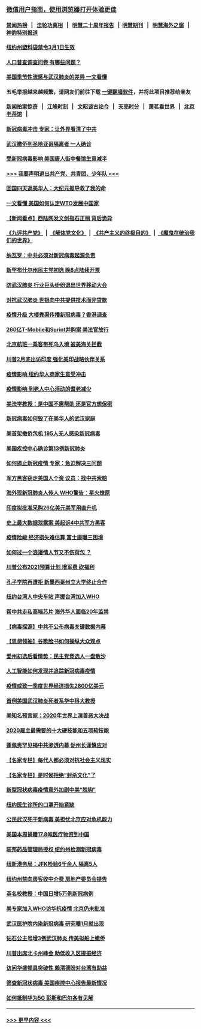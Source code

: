 ### [微信用户指南，使用浏览器打开体验更佳](https://github.com/gfw-breaker/banned-news1/blob/master/indexes/wechat-guide.md?t=0)
#### [禁闻热榜](热点新闻.md?t=0)  &nbsp;&nbsp;|&nbsp;&nbsp; [法轮功真相](https://github.com/gfw-breaker/truth/blob/master/README.md?t=0) &nbsp;&nbsp;|&nbsp;&nbsp; [明慧二十周年报告](https://github.com/gfw-breaker/mh-reports/blob/master/README.md?t=0) &nbsp;&nbsp;|&nbsp;&nbsp;[明慧期刊](https://github.com/gfw-breaker/mh-qikan) &nbsp;&nbsp;|&nbsp;&nbsp; [明慧海外之窗](https://github.com/gfw-breaker/mh-news/blob/master/README.md?t=0) &nbsp;&nbsp;|&nbsp;&nbsp; [神韵特别报道](https://github.com/gfw-breaker/mh-news/blob/master/shenyun.md?t=0)
#### [纽约州塑料袋禁令3月1日生效](../pages/nsc412/n11862832.md?t=02121544) 
#### [人口普查调查问卷  有哪些问题？](../pages/nsc412/n11862808.md?t=02121544) 
#### [美国季节性流感与武汉肺炎的差异 一文看懂](../pages/nsc412/n11862428.md?t=02121544) 
#### 五毛举报越来越频繁，请网友们前往下载 [一键翻墙软件](https://github.com/gfw-breaker/ssr-accounts)，并将此项目推荐给亲友
#### [新闻拍案惊奇](https://github.com/gfw-breaker/banned-news1/blob/master/pages/link4.md) &nbsp;&nbsp;|&nbsp;&nbsp; [江峰时刻](https://github.com/gfw-breaker/banned-news1/blob/master/pages/link4.md) &nbsp;&nbsp;|&nbsp;&nbsp; [文昭谈古论今](https://github.com/gfw-breaker/banned-news1/blob/master/pages/link4.md) &nbsp;&nbsp;|&nbsp;&nbsp; [天亮时分](https://github.com/gfw-breaker/banned-news1/blob/master/pages/link4.md) &nbsp;&nbsp;|&nbsp;&nbsp; [萧茗看世界](https://github.com/gfw-breaker/banned-news1/blob/master/pages/link4.md) &nbsp;&nbsp;|&nbsp;&nbsp; [北京老茶馆](https://github.com/gfw-breaker/banned-news1/blob/master/pages/link4.md) &nbsp;&nbsp;|&nbsp;&nbsp; 
#### [新冠病毒冲击 专家：让外界看清了中共](../pages/nsc412/n11862280.md?t=02121544) 
#### [武汉撤侨到圣地亚哥隔离者 一人确诊](../pages/nsc412/n11862460.md?t=02121544) 
#### [受新冠病毒影响 美国唐人街中餐馆生意减半](../pages/nsc412/n11861940.md?t=02121544) 
#### [>>> 我要声明退出共产党、共青团、少年队 <<<](https://github.com/begood0513/goodnews/blob/master/quit/letter.md) 
#### [回国四天返美华人：大纪元报导救了我的命](../pages/nsc412/n11862181.md?t=02121544) 
#### [一文看懂 美国如何认定WTO发展中国家](../pages/nsc412/n11862051.md?t=02121544) 
#### [【新闻看点】西陆网发文剑指石正丽 背后诡异](../pages/nsc412/n11861792.md?t=02121544) 
#### [《九评共产党》](https://github.com/begood0513/9ping.md/blob/master/README.md) &nbsp;|&nbsp; [《解体党文化》](../../../../jtdwh.md/blob/master/README.md)  &nbsp;|&nbsp; [《共产主义的终极目的》](../../../../gczydzjmd.md/blob/master/README.md) &nbsp;|&nbsp; [《魔鬼在统治我们的世界》](../../../../mgztzwmdsj.md/blob/master/README.md) 
#### [纳瓦罗：中共必须对新冠病毒起源负责](../pages/nsc412/n11861810.md?t=02121544) 
#### [新罕布什尔州民主党初选 晚8点陆续开票](../pages/nsc412/n11861872.md?t=02121544) 
#### [防武汉肺炎 行业巨头纷纷退出世界移动大会](../pages/nsc412/n11861795.md?t=02121544) 
#### [对抗武汉肺炎 世银向中共提供技术而非贷款](../pages/nsc412/n11861652.md?t=02121544) 
#### [疫情升级 大楼粪渠传播新冠病毒？香港调查](../pages/nsc412/n11861556.md?t=02121544) 
#### [260亿T-Mobile和Sprint并购案 美法官放行](../pages/nsc412/n11861511.md?t=02121544) 
#### [北京航班一乘客带死鸟入境 被美海关拦截](../pages/nsc412/n11861317.md?t=02121544) 
#### [川普2月底出访印度 强化美印战略伙伴关系](../pages/nsc412/n11860557.md?t=02121544) 
#### [疫情影响  纽约华人商家生意受冲击](../pages/nsc412/n11860284.md?t=02121544) 
#### [疫情影响  到老人中心活动的耆老减少](../pages/nsc412/n11860199.md?t=02121544) 
#### [美法学教授：是中国不需帮助 还是官方想保密](../pages/nsc412/n11859492.md?t=02121544) 
#### [新冠病毒如何毁了在美华人的武汉家庭](../pages/nsc412/n11859524.md?t=02121544) 
#### [美首架撤侨包机 195人无人感染新冠病毒](../pages/nsc412/n11859908.md?t=02121544) 
#### [美国疾控中心确诊第13例新冠肺炎](../pages/nsc412/n11859966.md?t=02121544) 
#### [如何遏止新冠疫情 专家：急迫解决三问题](../pages/nsc412/n11859685.md?t=02121544) 
#### [军方黑客窃走美国人个资 议员：找中共索赔](../pages/nsc412/n11859371.md?t=02121544) 
#### [海外现新冠肺炎人传人 WHO警告：星火燎原](../pages/nsc412/n11859252.md?t=02121544) 
#### [印度拟批准采购26亿美元美军用直升机](../pages/nsc412/n11859143.md?t=02121544) 
#### [史上最大数据泄露案 美起诉4中共军方黑客](../pages/nsc412/n11859115.md?t=02121544) 
#### [疫情险峻 经济损失难估算 富士康曝三困境](../pages/nsc412/n11859120.md?t=02121544) 
#### [如何过一个浪漫情人节又不伤荷包 ？](../pages/nsc412/n11858969.md?t=02121544) 
#### [川普公布2021预算计划 增军费 砍福利](../pages/nsc412/n11859012.md?t=02121544) 
#### [孔子学院再遭拒 新墨西哥州立大学终止合作](../pages/nsc412/n11858661.md?t=02121544) 
#### [纽约台湾人中央车站  声援台湾加入WHO](../pages/nsc412/n11857757.md?t=02121544) 
#### [帮中共走私高端芯片 海外华人面临20年监禁](../pages/nsc412/n11855016.md?t=02121544) 
#### [【病毒探源】中共不公布病毒关键数据内幕](../pages/nsc412/n11856584.md?t=02121544) 
#### [【思想领袖】谷歌脸书如何操纵大众观点](../pages/nsc412/n11680874.md?t=02121544) 
#### [爱州初选后看情势：民主党竞选人一盘散沙](../pages/nsc412/n11856557.md?t=02121544) 
#### [人工智能如何发现并追踪新冠病毒疫情](../pages/nsc412/n11856398.md?t=02121544) 
#### [疫情或致一季度世界经济损失2800亿美元](../pages/nsc412/n11855639.md?t=02121544) 
#### [首例美国武汉肺炎死者系华中科大教授](../pages/nsc412/n11855500.md?t=02121544) 
#### [美知名预言家：2020年世界上演善恶大决战](../pages/nsc412/n11855418.md?t=02121544) 
#### [2020雇主最需要的十大硬技能和五项软技能](../pages/nsc412/n11850953.md?t=02121544) 
#### [蓬佩奥罕见揭中共渗透内幕 促州长谨慎应对](../pages/nsc412/n11854685.md?t=02121544) 
#### [【名家专栏】每代人都必须对抗社会主义现实](../pages/nsc412/n11831412.md?t=02121544) 
#### [【名家专栏】是时候拒绝“封杀文化”了](../pages/nsc412/n11814093.md?t=02121544) 
#### [新型冠状病毒疫情意外加剧中美“脱钩”](../pages/nsc412/n11854475.md?t=02121544) 
#### [纽约医生诊所的口罩开始紧缺](../pages/nsc412/n11853364.md?t=02121544) 
#### [公民武汉死于新病毒 美担忧北京应对危机能力](../pages/nsc412/n11854331.md?t=02121544) 
#### [美国本周捐赠17.8吨医疗物资到中国](../pages/nsc412/n11854269.md?t=02121544) 
#### [联邦药品管理局授权  纽约州检测新冠病毒](../pages/nsc412/n11853371.md?t=02121544) 
#### [纽新港务局：JFK检验6千余人  隔离5人](../pages/nsc412/n11853366.md?t=02121544) 
#### [纽约州禁向房客收中介费  房地产委员会提告](../pages/nsc412/n11853360.md?t=02121544) 
#### [英名校教授：中国日增5万例新冠病例](../pages/nsc412/n11854174.md?t=02121544) 
#### [美专家加入WHO访华抗疫情 北京仍未批准](../pages/nsc412/n11854043.md?t=02121544) 
#### [武汉医护院内染新冠病毒 研究曝1月就出现](../pages/nsc412/n11852928.md?t=02121544) 
#### [钻石公主号增3例武汉肺炎 传美拟船上撤侨](../pages/nsc412/n11853240.md?t=02121544) 
#### [川普出席北卡州峰会 助低收入区提振经济](../pages/nsc412/n11853232.md?t=02121544) 
#### [访问华盛顿具突破性 赖清德盼对台湾有助益](../pages/nsc412/n11853129.md?t=02121544) 
#### [筛查新冠状病毒 美国疾控中心报告最新情况](../pages/nsc412/n11853070.md?t=02121544) 
#### [如何抵制华为5G 彭斯和巴尔各有见解](../pages/nsc412/n11852535.md?t=02121544) 

----
#### [ >>> 更早内容 <<< ](../indexes/nsc412-earlier.md)
